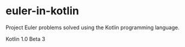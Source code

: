# euler-in-kotlin
Project Euler problems solved using the Kotlin programming language.

Kotlin 1.0 Beta 3
